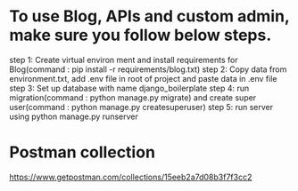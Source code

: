 # To use Blog, APIs and custom admin, make sure you follow below steps.
step 1: Create virtual environ ment and install requirements for Blog(command : pip install -r requirements/blog.txt)
step 2: Copy data from environment.txt, add .env file in root of project and paste data in .env file
step 3: Set up database with name django_boilerplate
step 4: run migration(command : python manage.py migrate) and create super user(command : python manage.py createsuperuser)
step 5: run server using python manage.py runserver

# Postman collection
https://www.getpostman.com/collections/15eeb2a7d08b3f7f3cc2

